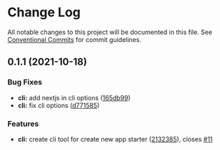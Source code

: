 # Change Log

All notable changes to this project will be documented in this file.
See [Conventional Commits](https://conventionalcommits.org) for commit guidelines.

## 0.1.1 (2021-10-18)


### Bug Fixes

* **cli:** add nextjs in cli options ([165db99](https://github.com/arfcodes/frontend-toolkit/commit/165db996c4969653b2622b2ea9801bbc13349c72))
* **cli:** fix cli options ([d771585](https://github.com/arfcodes/frontend-toolkit/commit/d7715854fb2bb143154dff20aa0e65a29ed2b65d))


### Features

* **cli:** create cli tool for create new app starter ([2132385](https://github.com/arfcodes/frontend-toolkit/commit/2132385e7b450335e033c1545eff3adf2968fc76)), closes [#11](https://github.com/arfcodes/frontend-toolkit/issues/11)
